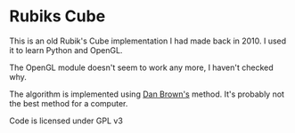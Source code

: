 # Rubiks Cube

This is an old Rubik's Cube implementation I had made back in 2010. I used it to learn Python and OpenGL.

The OpenGL module doesn't seem to work any more, I haven't checked why.

The algorithm is implemented using [Dan Brown's](http://www.youtube.com/watch?v=tOgN7d1D-3s) method. It's probably not the best method for a computer.

Code is licensed under GPL v3